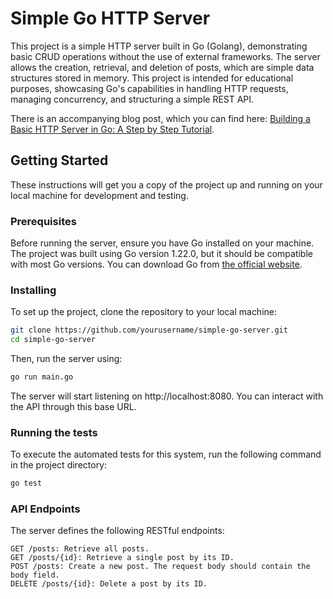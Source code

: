 # Simple Go HTTP Server

This project is a simple HTTP server built in Go (Golang), demonstrating basic CRUD operations without the use of external frameworks. The server allows the creation, retrieval, and deletion of posts, which are simple data structures stored in memory. This project is intended for educational purposes, showcasing Go's capabilities in handling HTTP requests, managing concurrency, and structuring a simple REST API.

There is an accompanying blog post, which you can find here: [Building a Basic HTTP Server in Go: A Step by Step Tutorial](https://dev.to/andyjessop/building-a-basic-http-server-in-go-a-step-by-step-tutorial-ma4).

## Getting Started

These instructions will get you a copy of the project up and running on your local machine for development and testing.

### Prerequisites

Before running the server, ensure you have Go installed on your machine. The project was built using Go version 1.22.0, but it should be compatible with most Go versions. You can download Go from [the official website](https://go.dev/learn/).

### Installing

To set up the project, clone the repository to your local machine:

```bash
git clone https://github.com/yourusername/simple-go-server.git
cd simple-go-server
```

Then, run the server using:

```bash
go run main.go
```

The server will start listening on http://localhost:8080. You can interact with the API through this base URL.

### Running the tests

To execute the automated tests for this system, run the following command in the project directory:

```bash
go test
```

### API Endpoints

The server defines the following RESTful endpoints:

```
GET /posts: Retrieve all posts.
GET /posts/{id}: Retrieve a single post by its ID.
POST /posts: Create a new post. The request body should contain the body field.
DELETE /posts/{id}: Delete a post by its ID.
```
